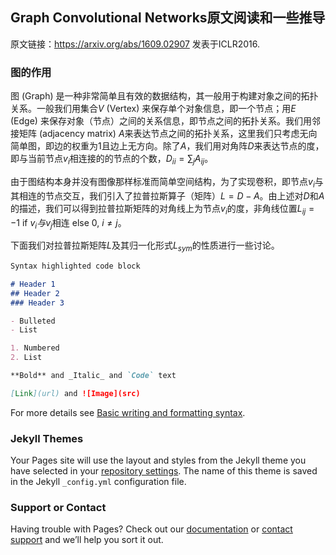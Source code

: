 ## Graph Convolutional Networks原文阅读和一些推导

原文链接：https://arxiv.org/abs/1609.02907 发表于ICLR2016.

<head>
    <script src="https://cdn.mathjax.org/mathjax/latest/MathJax.js?config=TeX-AMS-MML_HTMLorMML" type="text/javascript"></script>
    <script type="text/x-mathjax-config">
        MathJax.Hub.Config({
            tex2jax: {
            skipTags: ['script', 'noscript', 'style', 'textarea', 'pre'],
            inlineMath: [['$','$']]
            }
        });
    </script>
</head>

### 图的作用

图 (Graph) 是一种非常简单且有效的数据结构，其一般用于构建对象之间的拓扑关系。一般我们用集合$V$ (Vertex) 来保存单个对象信息，即一个节点；用$E$ (Edge) 来保存对象（节点）之间的关系信息，即节点之间的拓扑关系。我们用邻接矩阵 (adjacency matrix) $A$来表达节点之间的拓扑关系，这里我们只考虑无向简单图，即边的权重为1且边上无方向。除了$A$，我们用对角阵$D$来表达节点的度，即与当前节点$v_i$相连接的的节点的个数，$D_{ii} = \sum_{j} A_{ij}$。

由于图结构本身并没有图像那样标准而简单空间结构，为了实现卷积，即节点$v_i$与其相连的节点交互，我们引入了拉普拉斯算子（矩阵）$L = D - A$。由上述对$D$和$A$的描述，我们可以得到拉普拉斯矩阵的对角线上为节点$v_i$的度，非角线位置$L_{ij} = -1$ if $v_i与v_j$相连 else 0, $i \neq j$。

下面我们对拉普拉斯矩阵$L$及其归一化形式$L_{sym}$的性质进行一些讨论。

```markdown
Syntax highlighted code block

# Header 1
## Header 2
### Header 3

- Bulleted
- List

1. Numbered
2. List

**Bold** and _Italic_ and `Code` text

[Link](url) and ![Image](src)
```

For more details see [Basic writing and formatting syntax](https://docs.github.com/en/github/writing-on-github/getting-started-with-writing-and-formatting-on-github/basic-writing-and-formatting-syntax).

### Jekyll Themes

Your Pages site will use the layout and styles from the Jekyll theme you have selected in your [repository settings](https://github.com/whzyf951620/GCN-/settings/pages). The name of this theme is saved in the Jekyll `_config.yml` configuration file.

### Support or Contact

Having trouble with Pages? Check out our [documentation](https://docs.github.com/categories/github-pages-basics/) or [contact support](https://support.github.com/contact) and we’ll help you sort it out.
